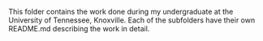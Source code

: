 This folder contains the work done during my undergraduate at the University of Tennessee, Knoxville. Each of the subfolders have their own README.md describing the work in detail.
